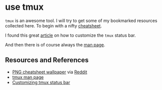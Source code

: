 # use tmux

`tmux` is an awesome tool. I will try to get some of my bookmarked resources collected here. To begin with a nifty [cheatsheet][cheatsheet].

I found this great [article][statusbar] on how to customize the `tmux` status bar.

And then there is of course always the [man page][manpage].

## Resources and References

- [PNG cheatsheet wallpaper][cheatsheet] via [Reddit](https://www.reddit.com/r/tmux/comments/b9llk7/classic_cheatsheet_wallpaper_for_tmux_repost/)
- [tmux man page][manpage]
- [Customizing tmux status bar][statusbar]

[cheatsheet]: https://i.redd.it/9eeanpxjucq21.png
[statusbar]: https://arcolinux.com/everything-you-need-to-know-about-tmux-status-bar/
[manpage]: (https://man.openbsd.org/tmux)
